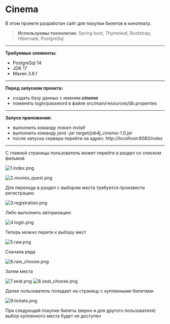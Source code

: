 # Cinema

В этом проекте разработан сайт для покупки билетов в кинотеатр.
> **Используемы технологии**: Spring boot, Thymeleaf, Bootstrap, Hibernate, PostgreSql

***
**Требуемые элементы:**
* PostgreSql 14
* JDK 17
* Maven 3.8.1
***
**Перед запуском проекта:**
* создать базу данных с именем ***cinema***
* поменять login/password в файле src/main/resources/db.properties

***
**Запуск приложения:**
* выполнить команду *maven install*
* выполнить команду *java -jar target/job4j_cinema-1.0.jar*
* после запуска сервера перейти на адрес: *http://localhost:8080/index*
***

С главной страницы пользователь может перейти в раздел со списком фильмов

![1.index.png](image/1.index.png)

![2.movies_quest.png](image/2.movies_quest.png)

Для перехода в раздел с выбором места требуется произвести регистрацию

![3.registration.png](image/3.registration.png)

Либо выполнить авторизацию

![4.login.png](image/4.login.png)

Теперь можно перети к выбору мест

![5.raw.png](image/5.raw.png)

Сначала ряда

![6.raw_choose.png](image/6.raw_choose.png)

Затем места

![7.seat.png](image/7.seat.png)
![8.seat_choose.png](image/8.seat_choose.png)

Далее пользователь попадает на страницу с купленными билетами

![9.tickets.png](image/9.tickets.png)

При следующей покупке билеты (верно и для другого пользователя)
выбор купленного места будет не доступен
